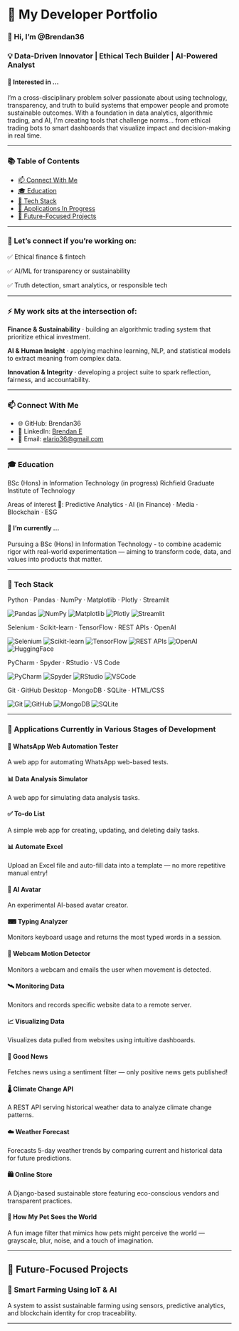 # 🌱 My Developer Portfolio

### 👋 Hi, I’m @Brendan36
  
### 💡 Data-Driven Innovator | Ethical Tech Builder | AI-Powered Analyst

#### 👀 Interested in ...
  
I’m a cross-disciplinary problem solver passionate about using technology, transparency, and truth to build systems that empower people and promote sustainable outcomes. With a foundation in data analytics, algorithmic trading, and AI, I'm creating tools that challenge norms... from ethical trading bots to smart dashboards that visualize impact and decision-making in real time.

---

### 📚 Table of Contents 
- [📫 Connect With Me](#-connect-with-me)  
- [🎓 Education](#-education)
- [🧠 Tech Stack](#-tech-stack)  
- [💼 Applications In Progress](#-applications-currently-in-various-stages-of-development)
- [🌱 Future-Focused Projects](#-future-focused-projects)  

---

### 🤝 Let’s connect if you’re working on:
  

✅ Ethical finance & fintech

✅ AI/ML for transparency or sustainability

✅ Truth detection, smart analytics, or responsible tech

---
### ⚡ My work sits at the intersection of:


**Finance & Sustainability** · building an algorithmic trading system that prioritize ethical investment.


**AI & Human Insight** · applying machine learning, NLP, and statistical models to extract meaning from complex data.


**Innovation & Integrity** · developing a project suite to spark reflection, fairness, and accountability.

---
### 📫 Connect With Me

- 🌐 GitHub: Brendan36
- 💼 LinkedIn: [Brendan E](https://www.linkedin.com/in/brendan-e-0b1a4b1a6/)
- 📧 Email: elario36@gmail.com


---
### 🎓 Education
BSc (Hons) in Information Technology (in progress)
Richfield Graduate Institute of Technology

Areas of interest 🎯: Predictive Analytics · AI (in Finance) · Media · Blockchain · ESG

#### 🌱 I’m currently ...
  
Pursuing a BSc (Hons) in Information Technology - to combine academic rigor with real-world experimentation — aiming to transform code, data, and values into products that matter.

---

### 🧠 Tech Stack
Python · Pandas · NumPy · Matplotlib · Plotly · Streamlit

![Pandas](https://img.shields.io/badge/Pandas-Analysis-darkblue?logo=pandas&logoColor=darkblue)
![NumPy](https://img.shields.io/badge/NumPy-Analysis-00008B?logo=numpy&logoColor=blue)
![Matplotlib](https://img.shields.io/badge/Matplotlib-Visualization-FFA500?logo=Matplotlib)
![Plotly](https://img.shields.io/badge/Plotly-Visualization-FFA500?logo=plotly)
![Streamlit](https://img.shields.io/badge/Streamlit-Web-ff4b4b?logo=streamlit)


Selenium · Scikit-learn · TensorFlow · REST APIs · OpenAI

![Selenium](https://img.shields.io/badge/Selenium-Automation-brightgreen?logo=selenium)
![Scikit-learn](https://img.shields.io/badge/Scikit--learn-ML-orange?logo=scikitlearn)
![TensorFlow](https://img.shields.io/badge/TensorFlow-ML-orange?logo=tensorflow)
![REST APIs](https://img.shields.io/badge/REST-APIs-FFD700?logo=fastapi)
![OpenAI](https://img.shields.io/badge/OpenAI-AI-black?logo=openai&logoColor=black)
![HuggingFace](https://img.shields.io/badge/HuggingFace-AI-black?logo=huggingface)


PyCharm · Spyder · RStudio · VS Code

![PyCharm](https://img.shields.io/badge/PyCharm-IDE-006400?logo=pycharm&logoColor=black)
![Spyder](https://img.shields.io/badge/Spyder-IDE-ff4b4b?logo=spyder%20ide&logoColor=darkred)
![RStudio](https://img.shields.io/badge/RStudio-IDE-darkblue?logo=Rstudio)
![VSCode](https://img.shields.io/badge/VSCode-IDE-blue?logo=vscode&logoColor=blue)


Git · GitHub Desktop · MongoDB · SQLite · HTML/CSS

![Git](https://img.shields.io/badge/Git-VC-800080?logo=git)
![GitHub](https://img.shields.io/badge/GitHub-VC-purple?logo=github&logoColor=black)
![MongoDB](https://img.shields.io/badge/MongoDB-DB-white?logo=mongodb)
![SQLite](https://img.shields.io/badge/SQLite-DB-white?logo=sqlite)


---
### 💼 Applications Currently in Various Stages of Development

#### 🧪 WhatsApp Web Automation Tester
A web app for automating WhatsApp web-based tests.

#### 📊 Data Analysis Simulator
A web app for simulating data analysis tasks.

#### ✅ To-do List
A simple web app for creating, updating, and deleting daily tasks.

#### 📊 Automate Excel
Upload an Excel file and auto-fill data into a template — no more repetitive manual entry!

#### 🤖 AI Avatar
An experimental AI-based avatar creator.

#### ⌨ Typing Analyzer
Monitors keyboard usage and returns the most typed words in a session.

#### 🎥 Webcam Motion Detector
Monitors a webcam and emails the user when movement is detected.

#### 🛰️ Monitoring Data
Monitors and records specific website data to a remote server.

#### 📈 Visualizing Data
Visualizes data pulled from websites using intuitive dashboards.

#### 📰 Good News
Fetches news using a sentiment filter — only positive news gets published!

#### 🌡️ Climate Change API
A REST API serving historical weather data to analyze climate change patterns.

#### ☁️ Weather Forecast
Forecasts 5-day weather trends by comparing current and historical data for future predictions.

#### 🛍️ Online Store
A Django-based sustainable store featuring eco-conscious vendors and transparent practices.

#### 🐾 How My Pet Sees the World
A fun image filter that mimics how pets might perceive the world — grayscale, blur, noise, and a touch of imagination.

---

## 🌱 Future-Focused Projects

### 🚜 Smart Farming Using IoT & AI
A system to assist sustainable farming using sensors, predictive analytics, and blockchain identity for crop traceability.

<!---
### 🧠 | be | fair
*because truth matters*

An ethical browser-based assistant that analyzes web and social media content in real-time, displaying truth probability, sentiment bias, and source transparency.
With explainable AI and NLP models, | be | fair empowers users to make sense of the noise, avoid misinformation, and stay grounded in reality.

### 💰 | be | money wise
*ethical investing, redefined*

A smart trading assistant focused on ethical, data-driven investment strategies.
| be | money wise evaluates companies and assets based on both financial returns and ESG (Environmental, Social, Governance) impact — empowering users to invest in the future they want to see.
Combines predictive analytics, sustainability scoring, and live market integration for aligned decision-making.

### 🌍 | be | me
*uncover truth, ignite change*

A data-driven platform designed to empower individuals to “be” their most informed, authentic selves. Through open-source visualizations and verifiable statistics, it reveals the real-world impact of sustainability efforts and exposes hidden relationships between industries and regulators.
| be | me helps users reconnect with hope — by clearly showing what actions, companies, and causes are actually moving the planet forward.
--->

---



<!---
Brendan36/Brendan36 is a ✨ special ✨ repository because its `README.md` (this file) appears on your GitHub profile.
You can click the Preview link to take a look at your changes.
--->
